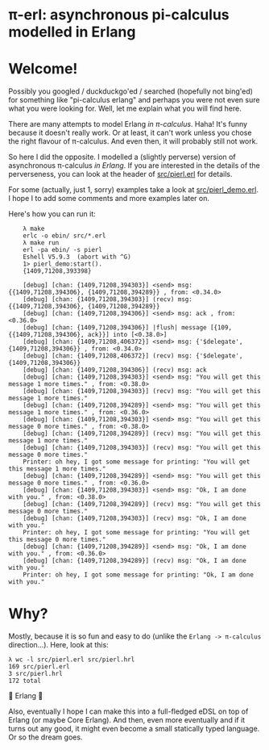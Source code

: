 π-erl: asynchronous pi-calculus modelled in Erlang
===================================================

# Welcome!

Possibly you googled / duckduckgo'ed / searched (hopefully not bing'ed) for
something like "pi-calculus erlang" and perhaps you were not even sure what you
were looking for. Well, let me explain what you will find here.

There are many attempts to model Erlang *in π-calculus*. Haha! It's funny
because it doesn't really work. Or at least, it can't work unless you chose the
right flavour of π-calculus. And even then, it will probably still not work.

So here I did the opposite. I modelled a (slightly perverse) version of
asynchronous π-calculus *in Erlang*. If you are interested in the details of
the perverseness, you can look at the header of [src/pierl.erl](src/pierl.erl)
for details.

For some (actually, just 1, sorry) examples take a look at
[src/pierl_demo.erl](src/pierl_demo.erl). I hope I to add some comments and
more examples later on.

Here's how you can run it:

        λ make
        erlc -o ebin/ src/*.erl
        λ make run
        erl -pa ebin/ -s pierl
        Eshell V5.9.3  (abort with ^G)
        1> pierl_demo:start().
        {1409,71208,393398}

        [debug] [chan: {1409,71208,394303}] <send> msg: {{1409,71208,394306}, {1409,71208,394289}} , from: <0.34.0>
        [debug] [chan: {1409,71208,394303}] (recv) msg: {{1409,71208,394306}, {1409,71208,394289}}
        [debug] [chan: {1409,71208,394306}] <send> msg: ack , from: <0.36.0>
        [debug] [chan: {1409,71208,394306}] |flush| message [{109, {{1409,71208,394306}, ack}}] into [<0.38.0>]
        [debug] [chan: {1409,71208,406372}] <send> msg: {'$delegate', {1409,71208,394306}} , from: <0.34.0>
        [debug] [chan: {1409,71208,406372}] (recv) msg: {'$delegate', {1409,71208,394306}}
        [debug] [chan: {1409,71208,394306}] (recv) msg: ack
        [debug] [chan: {1409,71208,394303}] <send> msg: "You will get this message 1 more times." , from: <0.38.0>
        [debug] [chan: {1409,71208,394303}] (recv) msg: "You will get this message 1 more times."
        [debug] [chan: {1409,71208,394289}] <send> msg: "You will get this message 1 more times." , from: <0.36.0>
        [debug] [chan: {1409,71208,394303}] <send> msg: "You will get this message 0 more times." , from: <0.38.0>
        [debug] [chan: {1409,71208,394289}] (recv) msg: "You will get this message 1 more times."
        [debug] [chan: {1409,71208,394303}] (recv) msg: "You will get this message 0 more times."
        Printer: oh hey, I got some message for printing: "You will get this message 1 more times."
        [debug] [chan: {1409,71208,394289}] <send> msg: "You will get this message 0 more times." , from: <0.36.0>
        [debug] [chan: {1409,71208,394303}] <send> msg: "Ok, I am done with you." , from: <0.38.0>
        [debug] [chan: {1409,71208,394289}] (recv) msg: "You will get this message 0 more times."
        [debug] [chan: {1409,71208,394303}] (recv) msg: "Ok, I am done with you."
        Printer: oh hey, I got some message for printing: "You will get this message 0 more times."
        [debug] [chan: {1409,71208,394289}] <send> msg: "Ok, I am done with you." , from: <0.36.0>
        [debug] [chan: {1409,71208,394289}] (recv) msg: "Ok, I am done with you."
        Printer: oh hey, I got some message for printing: "Ok, I am done with you."


# Why?

Mostly, because it is so fun and easy to do (unlike the `Erlang -> π-calculus`
direction...). Here, look at this:

    λ wc -l src/pierl.erl src/pierl.hrl
    169 src/pierl.erl
    3 src/pierl.hrl
    172 total

:sparkling_heart: Erlang :sparkling_heart:

Also, eventually I hope I can make this into a full-fledged eDSL on top of
Erlang (or maybe Core Erlang). And then, even more eventually and if it turns
out any good, it might even become a small statically typed language. Or so the
dream goes.

